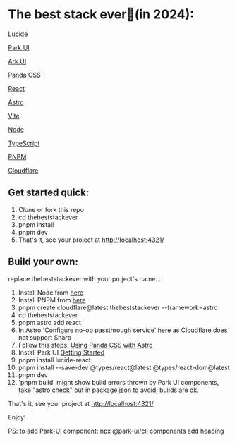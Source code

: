 # The best stack ever🍦(in 2024):

[Lucide](https://lucide.dev/)

[Park UI](https://park-ui.com/)

[Ark UI](https://ark-ui.com/)

[Panda CSS](https://panda-css.com/)

[React](https://react.dev/)

[Astro](https://astro.build/)

[Vite](https://vitejs.dev/)

[Node](https://nodejs.org/)

[TypeScript](https://www.typescriptlang.org/)

[PNPM](https://pnpm.io/)

[Cloudflare](https://www.cloudflare.com/)


## Get started quick:

1. Clone or fork this repo
2. cd thebeststackever
3. pnpm install
4. pnpm dev
5. That's it, see your project at [http://localhost:4321/](http://localhost:4321/)

## Build your own:
replace thebeststackever with your project's name...

1. Install Node from [here](https://nodejs.org/en/download/package-manager)
2. Install PNPM from [here](https://pnpm.io/installation)
3. pnpm create cloudflare@latest thebeststackever --framework=astro
4. cd thebeststackever
5. pnpm astro add react
6. In Astro 'Configure no-op passthrough service' [here](https://docs.astro.build/en/guides/images/) as Cloudflare does not support Sharp
7. Follow this steps: [Using Panda CSS with Astro](https://panda-css.com/docs/installation/astro)
8. Install Park UI [Getting Started](https://park-ui.com/react/docs/overview/getting-started)
9. pnpm install lucide-react
10. pnpm install --save-dev @types/react@latest @types/react-dom@latest
11. pnpm dev
12. 'pnpm build' might show build errors thrown by Park UI components, take "astro check" out in package.json to avoid, builds are ok.

That's it, see your project at [http://localhost:4321/](http://localhost:4321/)

Enjoy!

PS: to add Park-UI component: npx @park-ui/cli components add heading
